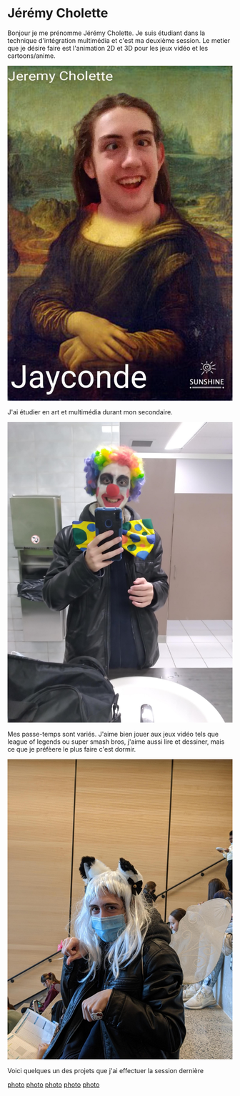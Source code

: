 # Jérémy Cholette

Bonjour je me prénomme Jérémy Cholette. Je suis étudiant dans la technique d'intégration multimédia et c'est ma deuxième session. Le metier que je désire faire est l'animation 2D et 3D pour les jeux vidéo et les cartoons/anime. 


![photo](medias/image1.png)



J'ai étudier en art et multimédia durant mon secondaire. 

![photo](medias/image2.png)



Mes passe-temps sont variés. J'aime bien jouer aux jeux vidéo tels que league of legends ou super smash bros, j'aime aussi lire et dessiner, mais ce que je préfèere le plus faire c'est dormir.



![photo](medias/image3.png)



Voici quelques un des projets que j'ai effectuer la session dernière


[photo](medias/dessin1.png)
[photo](medias/dessin2.png)
[photo](medias/dessin3.png)
[photo](medias/dessin4.png)
[photo](medias/dessin5.png)
